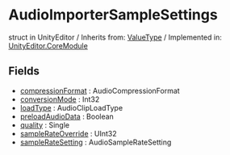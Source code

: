 # AudioImporterSampleSettings
struct in UnityEditor
 / Inherits from: <a href="https://docs.unity3d.com/6000.0/Documentation/ScriptReference/ValueType.html">ValueType</a> / Implemented in: <a href="https://docs.unity3d.com/6000.0/Documentation/ScriptReference/UnityEditor.CoreModule.html">UnityEditor.CoreModule</a>
## Fields
- <a href="https://docs.unity3d.com/6000.0/Documentation/ScriptReference/AudioImporterSampleSettings-compressionFormat.html">compressionFormat</a> : AudioCompressionFormat
- <a href="https://docs.unity3d.com/6000.0/Documentation/ScriptReference/AudioImporterSampleSettings-conversionMode.html">conversionMode</a> : Int32
- <a href="https://docs.unity3d.com/6000.0/Documentation/ScriptReference/AudioImporterSampleSettings-loadType.html">loadType</a> : AudioClipLoadType
- <a href="https://docs.unity3d.com/6000.0/Documentation/ScriptReference/AudioImporterSampleSettings-preloadAudioData.html">preloadAudioData</a> : Boolean
- <a href="https://docs.unity3d.com/6000.0/Documentation/ScriptReference/AudioImporterSampleSettings-quality.html">quality</a> : Single
- <a href="https://docs.unity3d.com/6000.0/Documentation/ScriptReference/AudioImporterSampleSettings-sampleRateOverride.html">sampleRateOverride</a> : UInt32
- <a href="https://docs.unity3d.com/6000.0/Documentation/ScriptReference/AudioImporterSampleSettings-sampleRateSetting.html">sampleRateSetting</a> : AudioSampleRateSetting
